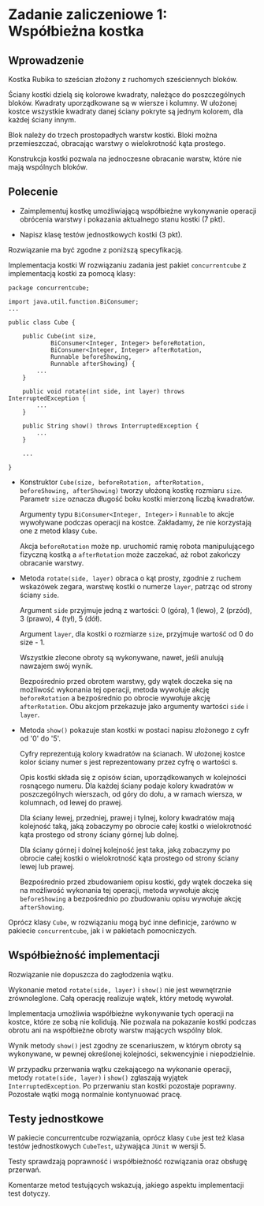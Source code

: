 # Zadanie zaliczeniowe 1: Współbieżna kostka
## Wprowadzenie
Kostka Rubika to sześcian złożony z ruchomych sześciennych bloków.

Ściany kostki dzielą się kolorowe kwadraty, należące do poszczególnych bloków. Kwadraty uporządkowane są w wiersze i kolumny. W ułożonej kostce wszystkie kwadraty danej ściany pokryte są jednym kolorem, dla każdej ściany innym.

Blok należy do trzech prostopadłych warstw kostki. Bloki można przemieszczać, obracając warstwy o wielokrotność kąta prostego.

Konstrukcja kostki pozwala na jednoczesne obracanie warstw, które nie mają wspólnych bloków.

## Polecenie
* Zaimplementuj kostkę umożliwiającą współbieżne wykonywanie operacji obrócenia warstwy i pokazania aktualnego stanu kostki (7 pkt).

* Napisz klasę testów jednostkowych kostki (3 pkt).

Rozwiązanie ma być zgodne z poniższą specyfikacją.

Implementacja kostki
W rozwiązaniu zadania jest pakiet `concurrentcube` z implementacją kostki za pomocą klasy:
```
package concurrentcube;

import java.util.function.BiConsumer;
...

public class Cube {

    public Cube(int size,
            BiConsumer<Integer, Integer> beforeRotation,
            BiConsumer<Integer, Integer> afterRotation,
            Runnable beforeShowing,
            Runnable afterShowing) {
        ...
    }

    public void rotate(int side, int layer) throws InterruptedException {
        ...
    }

    public String show() throws InterruptedException {
        ...
    }

    ...

}
```
* Konstruktor `Cube(size, beforeRotation, afterRotation, beforeShowing, afterShowing)` tworzy ułożoną kostkę rozmiaru `size`. Parametr `size` oznacza długość boku kostki mierzoną liczbą kwadratów.  

  Argumenty typu `BiConsumer<Integer, Integer>` i `Runnable` to akcje wywoływane podczas operacji na kostce. Zakładamy, że nie korzystają one z metod klasy `Cube`.

  Akcja `beforeRotation` może np. uruchomić ramię robota manipulującego fizyczną kostką a `afterRotation` może zaczekać, aż robot zakończy obracanie warstwy.

* Metoda `rotate(side, layer)` obraca o kąt prosty, zgodnie z ruchem wskazówek zegara, warstwę kostki o numerze `layer`, patrząc od strony ściany `side`.

  Argument `side` przyjmuje jedną z wartości: 0 (góra), 1 (lewo), 2 (przód), 3 (prawo), 4 (tył), 5 (dół).

  Argument `layer`, dla kostki o rozmiarze `size`, przyjmuje wartość od 0 do size - 1.

  Wszystkie zlecone obroty są wykonywane, nawet, jeśli anulują nawzajem swój wynik.

  Bezpośrednio przed obrotem warstwy, gdy wątek doczeka się na możliwość wykonania tej operacji, metoda wywołuje akcję `beforeRotation` a bezpośrednio po obrocie wywołuje akcję `afterRotation`. Obu akcjom przekazuje jako argumenty wartości `side` i `layer`.

* Metoda `show()` pokazuje stan kostki w postaci napisu złożonego z cyfr od '0' do '5'.

  Cyfry reprezentują kolory kwadratów na ścianach. W ułożonej kostce kolor ściany numer s jest reprezentowany przez cyfrę o wartości s.

  Opis kostki składa się z opisów ścian, uporządkowanych w kolejności rosnącego numeru. Dla każdej ściany podaje kolory kwadratów w poszczególnych wierszach, od góry do dołu, a w ramach wiersza, w kolumnach, od lewej do prawej.

  Dla ściany lewej, przedniej, prawej i tylnej, kolory kwadratów mają kolejność taką, jaką zobaczymy po obrocie całej kostki o wielokrotność kąta prostego od strony ściany górnej lub dolnej.

  Dla ściany górnej i dolnej kolejność jest taka, jaką zobaczymy po obrocie całej kostki o wielokrotność kąta prostego od strony ściany lewej lub prawej.

  Bezpośrednio przed zbudowaniem opisu kostki, gdy wątek doczeka się na możliwość wykonania tej operacji, metoda wywołuje akcję `beforeShowing` a bezpośrednio po zbudowaniu opisu wywołuje akcję `afterShowing`.

Oprócz klasy `Cube`, w rozwiązaniu mogą być inne definicje, zarówno w pakiecie `concurrentcube`, jak i w pakietach pomocniczych.

## Współbieżność implementacji
Rozwiązanie nie dopuszcza do zagłodzenia wątku.

Wykonanie metod `rotate(side, layer)` i `show()` nie jest wewnętrznie zrównoleglone. Całą operację realizuje wątek, który metodę wywołał.

Implementacja umożliwia współbieżne wykonywanie tych operacji na kostce, które ze sobą nie kolidują. Nie pozwala na pokazanie kostki podczas obrotu ani na współbieżne obroty warstw mających wspólny blok.

Wynik metody `show()` jest zgodny ze scenariuszem, w którym obroty są wykonywane, w pewnej określonej kolejności, sekwencyjnie i niepodzielnie.

W przypadku przerwania wątku czekającego na wykonanie operacji, metody `rotate(side, layer)` i `show()` zgłaszają wyjątek `InterruptedException`. Po przerwaniu stan kostki pozostaje poprawny. Pozostałe wątki mogą normalnie kontynuować pracę.

## Testy jednostkowe
W pakiecie concurrentcube rozwiązania, oprócz klasy `Cube` jest też klasa testów jednostkowych `CubeTest`, używająca `JUnit` w wersji 5.

Testy sprawdzają poprawność i współbieżność rozwiązania oraz obsługę przerwań.

Komentarze metod testujących wskazują, jakiego aspektu implementacji test dotyczy.